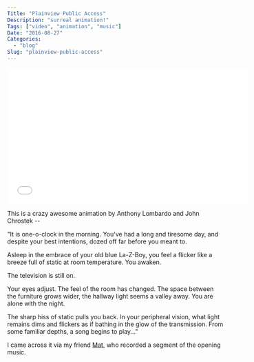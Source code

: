 ```yaml
---
Title: "Plainview Public Access"
Description: "surreal animation!"
Tags: ["video", "animation", "music"]
Date: "2016-08-27"
Categories:
  - "blog"
Slug: "plainview-public-access"
---
```


<div class="video-container">
<iframe width="560" height="315" src="//www.youtube.com/embed/AVLPKf0uAhI" frameborder="0" allowfullscreen></iframe>
</div>

This is a crazy awesome animation by Anthony Lombardo and John Chrostek --

"It is one-o-clock in the morning. You've had a long and tiresome day, and despite your best intentions, dozed off far before you meant to.

Asleep in the embrace of your old blue La-Z-Boy, you feel a flicker like a breeze full of static at room temperature. You awaken.

The television is still on.

Your eyes adjust. The feel of the room has changed. The space between the furniture grows wider, the hallway light seems a valley away. You are alone with the night.

The sharp hiss of static pulls you back. In your peripheral vision, what light remains dims and flickers as if bathing in the glow of the transmission. From some familiar depths, a song begins to play..."

I came across it via my friend <a href="http://www.sfhaa.org/">Mat</a>, who recorded a segment of the opening music.
